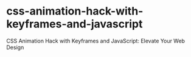# css-animation-hack-with-keyframes-and-javascript
CSS Animation Hack with Keyframes and JavaScript: Elevate Your Web Design
